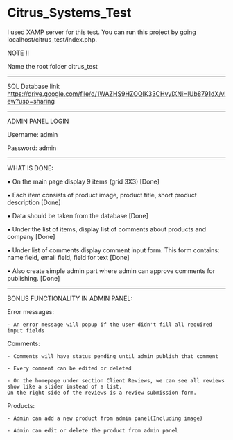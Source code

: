 # Citrus_Systems_Test

I used XAMP server for this test. You can run this project by going localhost/citrus_test/index.php.

NOTE !!

Name the root folder citrus_test 

-----------------

SQL Database link https://drive.google.com/file/d/1WAZHS9HZOQIK33CHvylXNiHlUb8791dX/view?usp=sharing

-----------------

ADMIN PANEL LOGIN

 Username: admin
 
 Password: admin
 
 -----------------
 
WHAT IS DONE:
  
  •    On the main page display 9 items (grid 3X3) [Done]
  
  •    Each item consists of product image, product title, short product description [Done]
  
  •    Data should be taken from the database [Done]
  
  •    Under the list of items, display list of comments about products and company [Done]
  
  •    Under list of comments display comment input form. This form contains: name field, email field, field for text [Done]
  
  •    Also create simple admin part where admin can approve comments for publishing. [Done]
  
   -----------------
  
  
BONUS FUNCTIONALITY IN ADMIN PANEL:

  Error messages:
  
    - An error message will popup if the user didn't fill all required input fields
    
  Comments:
  
    - Comments will have status pending until admin publish that comment
    
    - Every comment can be edited or deleted
    
    - On the homepage under section Client Reviews, we can see all reviews show like a slider instead of a list. 
    On the right side of the reviews is a review submission form.
    
   Products:
   
    - Admin can add a new product from admin panel(Including image)
    
    - Admin can edit or delete the product from admin panel
    
    
